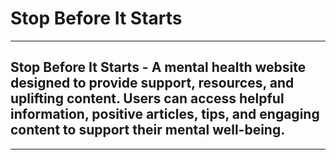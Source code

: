 # Stop Before It Starts

---

## Stop Before It Starts - A mental health website designed to provide support, resources, and uplifting content. Users can access helpful information, positive articles, tips, and engaging content to support their mental well-being.

---

